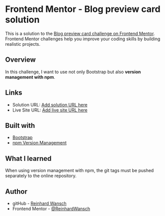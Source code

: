# Frontend Mentor - Blog preview card solution

This is a solution to the [Blog preview card challenge on Frontend Mentor](https://www.frontendmentor.io/challenges/blog-preview-card-ckPaj01IcS). Frontend Mentor challenges help you improve your coding skills by building realistic projects. 

## Overview

In this challenge, I want to use not only Bootstrap but also **version management with npm**.

## Links

- Solution URL: [Add solution URL here]()
- Live Site URL: [Add live site URL here]()

## Built with

- [Bootstrap](https://getbootstrap.com/)
- [npm Version Management](https://docs.npmjs.com/cli/v10/commands/npm-version?v=true#description)

## What I learned

When using version management with npm, the git tags must be pushed separately to the online repository.

## Author

- gitHub - [Reinhard Wansch](https://github.com/ReinhardWansch)
- Frontend Mentor - [@ReinhardWansch](https://www.frontendmentor.io/profile/ReinhardWansch)

